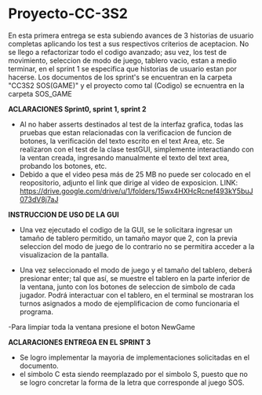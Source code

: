 # Proyecto-CC-3S2
En esta primera entrega se esta subiendo avances de 3 historias de usuario completas aplicando los test a sus respectivos criterios de aceptacion. 
No se llego a refactorizar todo el codigo avanzado; asu vez, los test de movimiento, seleccion de modo de juego, tablero vacio, estan a medio terminar, en el sprint 1
se especifica que historias de usuario estan por hacerse.
Los documentos de los sprint's se encuentran en la carpeta "CC3S2 SOS(GAME)" y el proyecto como tal (Codigo) se ecnuentra en la carpeta SOS_GAME

**ACLARACIONES Sprint0, sprint 1, sprint 2**
- Al no haber asserts destinados al test de la interfaz grafica, todas las pruebas que estan relacionadas con la verificacion de funcion de botones, la verificación
del texto escrito en el text Area, etc. Se realizaron con el test de la clase testGUI, simplemente interactiando con la ventan creada, ingresando manualmente
el texto del text area, probando los botones, etc.
- Debido a que el video pesa más de 25 MB no puede ser colocado en el reopositorio, adjunto el link que dirige al video de exposicion.
LINK: https://drive.google.com/drive/u/1/folders/15wx4HXHcRcnef493kY5buJ073dV8j7aJ

**INSTRUCCION DE USO DE LA GUI**

- Una vez ejecutado el codigo de la GUI, se le solicitara ingresar un tamaño de tablero permitido, un tamaño mayor que 2, con la previa seleccion del modo de juego
de lo contrario no se permitira acceder a la visualizacion de la pantalla.

- Una vez seleccionado el modo de juego y el tamaño del tablero, deberá presionar enter; tal que así, se muestre el tablero en la parte inferior de la ventana, junto
con los botones de seleccion de simbolo de cada jugador.
Podrá interactuar con el tablero, en el terminal se mostraran los turnos asignados a modo de ejemplificacion de como funcionaria el programa.

-Para limpiar toda la ventana presione el boton NewGame

**ACLARACIONES ENTREGA EN EL SPRINT 3**
- Se logro implementar la mayoria de implementaciones solicitadas en el documento.
- el simbolo C esta siendo reemplazado por el simbolo S, puesto que no se logro concretar la forma de la letra que corresponde al juego SOS.

